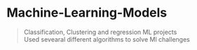 # Machine-Learning-Models
> Classification, Clustering and regression ML projects<br>
> Used sevearal different algorithms to solve Ml challenges
